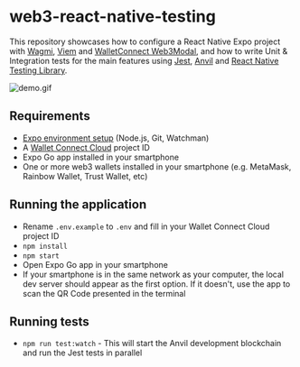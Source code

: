 # web3-react-native-testing

This repository showcases how to configure a React Native Expo project with [Wagmi](https://wagmi.sh/), [Viem](https://viem.sh/) and [WalletConnect Web3Modal](https://docs.walletconnect.com/web3modal/about), and how to write Unit & Integration tests for the main features using [Jest](https://jestjs.io/), [Anvil](https://book.getfoundry.sh/anvil/) and [React Native Testing Library](https://callstack.github.io/react-native-testing-library/).

![demo.gif](demo.gif)

## Requirements

- [Expo environment setup](https://docs.expo.dev/get-started/installation/#requirements) (Node.js, Git, Watchman)
- A [Wallet Connect Cloud](https://cloud.walletconnect.com/sign-in) project ID
- Expo Go app installed in your smartphone
- One or more web3 wallets installed in your smartphone (e.g. MetaMask, Rainbow Wallet, Trust Wallet, etc)

## Running the application

- Rename `.env.example` to `.env` and fill in your Wallet Connect Cloud project ID
- `npm install`
- `npm start`
- Open Expo Go app in your smartphone
- If your smartphone is in the same network as your computer, the local dev server should appear as the first option. If it doesn't, use the app to scan the QR Code presented in the terminal

## Running tests

- `npm run test:watch` - This will start the Anvil development blockchain and run the Jest tests in parallel
